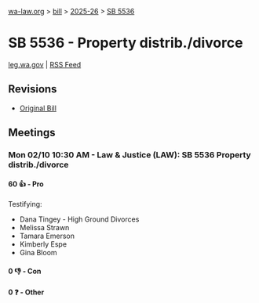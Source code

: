 [wa-law.org](/) > [bill](/bill/) > [2025-26](/bill/2025-26/) > [SB 5536](/bill/2025-26/sb/5536/)

# SB 5536 - Property distrib./divorce
[leg.wa.gov](https://app.leg.wa.gov/billsummary?BillNumber=5536&Year=2025&Initiative=false) | [RSS Feed](./rss.xml)

## Revisions
* [Original Bill](1/)

## Meetings
### Mon 02/10 10:30 AM - Law & Justice (LAW): SB 5536 Property distrib./divorce
#### 60 👍 - Pro
Testifying:
* Dana Tingey - High Ground Divorces
* Melissa Strawn
* Tamara Emerson
* Kimberly Espe
* Gina Bloom

#### 0 👎 - Con

#### 0 ❓ - Other
